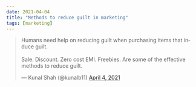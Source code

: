 ```yaml
---
date: 2021-04-04
title: "Methods to reduce guilt in marketing"
tags: [marketing]
---
```


<blockquote class="twitter-tweet"><p lang="en" dir="ltr">Humans need help on reducing guilt when purchasing items that induce guilt. <br><br>Sale. Discount. Zero cost EMI. Freebies. Are some of the effective methods to reduce guilt.</p>&mdash; Kunal Shah (@kunalb11) <a href="https://twitter.com/kunalb11/status/1378591034406432770?ref_src=twsrc%5Etfw">April 4, 2021</a></blockquote> <script async src="https://platform.twitter.com/widgets.js" charset="utf-8"></script>